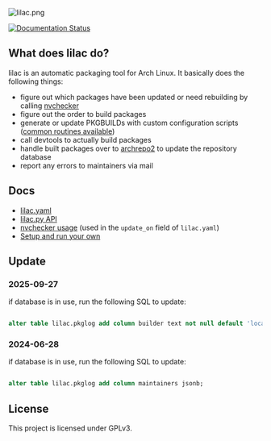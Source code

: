 ![lilac.png](https://github.com/archlinuxcn/artworks/raw/master/lilac-logo/example%20banners/banner-small.png)

[![Documentation Status](https://readthedocs.org/projects/lilac/badge/?version=latest)](https://lilac.readthedocs.io/en/latest/)

What does lilac do?
----

lilac is an automatic packaging tool for Arch Linux. It basically does the following things:

* figure out which packages have been updated or need rebuilding by calling [nvchecker](https://github.com/lilydjwg/nvchecker)
* figure out the order to build packages
* generate or update PKGBUILDs with custom configuration scripts ([common routines available](https://lilac.readthedocs.io/en/latest/api.html))
* call devtools to actually build packages
* handle built packages over to [archrepo2](https://github.com/lilydjwg/archrepo2) to update the repository database
* report any errors to maintainers via mail

Docs
----

* [lilac.yaml](https://archlinuxcn.github.io/lilac/)
* [lilac.py API](https://lilac.readthedocs.io/en/latest/api.html)
* [nvchecker usage](https://nvchecker.readthedocs.io/en/latest/usage.html) (used in the `update_on` field of `lilac.yaml`)
* [Setup and run your own](https://lilac.readthedocs.io/en/latest/)

Update
----

### 2025-09-27
if database is in use, run the following SQL to update:

```sql

alter table lilac.pkglog add column builder text not null default 'local';
```

### 2024-06-28

if database is in use, run the following SQL to update:

```sql

alter table lilac.pkglog add column maintainers jsonb;
```


License
-------

This project is licensed under GPLv3.
